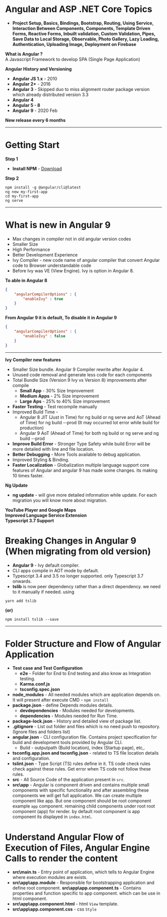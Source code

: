 # Angular and ASP .NET Core Topics
* **Project Setup, Basics, Bindings, Bootstrap, Routing, Using Service, Interaction Between Components, Components, Template Driven Forms, Reactive Forms, Inbuilt validation, Custom Validation, Pipes, Save Data to Local Storage, Observable, Photo Gallery, Lazy Loading, Authentication, Uploading Image, Deployment on Firebase**

**What is Angular ?** <br />
A Javascript Framework to develop SPA (Single Page Application)

**Angular History and Versioning**
- **Angular JS 1.x** - 2010
- **Angular 2+** - 2016
- **Angular 3** - Skipped duo to miss alignment router package version which already distributed version 3.3
- **Angular 4** 
- **Angular 5 - 8**
- **Angular 9** - 2020 Feb

**New release every 6 months**

* * *

# Getting Start
**Step 1**
- **Install NPM** - [Download](https://nodejs.org/en/)

**Step 2**
```command
npm install -g @angular/cli@latest
ng new my-first-app
cd my-first-app
ng serve
```

* * *
# What is new in Angular 9
- Max changes in compiler not in old angular version codes
- Smaller Size
- High Performance
- Better Development Experience
- Ivy Compiler - new code name of angular compiler that convert Angular code to Browser understandable code
- Before Ivy was VE (View Engine). Ivy is option in Angular 8. 

**To able in Angular 8**
```json
{
    "angularCompilerOptions" : {
        "enableIvy" : true
    }
}
```

**From Angular 9 it is default, To disable it in Angular 9**
```json
{
    "angularCompilerOptions" : {
        "enableIvy" : false
    }
}
```
* * *

**Ivy Compiler new features**
* Smaller Size bundle. Angular 9 Compiler rewrite after Angular 4.
* Unused code removal and generate less code for each components
* Total Bundle Size (Version 9 Ivy vs Version 8) improvements after compile
    * **Small App** - 30% Size Improvement
    * **Medium Apps** - 2% Size improvement
    * **Large Aps** - 25% to 40% Size improvement 
* **Faster Testing** - Test recompile manually
* Improved Build Time - 
    * Angular 8 JIT (Just in Time) for ng build or ng serve and AoT (Ahead of Time) for ng build --prod (It may occurred lot error while build for production)
    * Angular 9 AoT (Ahead of Time) for both ng build or ng serve and ng build --prod 
* **Improve Build Error** - Stronger Type Safety while build Error will be more detailed with line and file location.
* **Better Debugging** - More Tools available to debug application. 
* Improved Styling & Binding.
* **Faster Localization** - Globalization multiple language support core features of Angular and angular 9 has made some changes. its making 10 times faster.

**Ng Update**
* **ng update** - will give more detailed information while update. For each migration you will know more about migration.

**YouTube Player and Google Maps** <br />
**Improved Language Service Extension** <br />
**Typescript 3.7 Support** <br />


# Breaking Changes in Angular 9 (When migrating from old version)
- **Angular 9** - Ivy default compiler.
- CLI apps compile in AOT mode by default.
- Typescript 3.4 and 3.5 no longer supported. only Typescript 3.7 onwards.
- **tslib** is now peer dependency rather than a direct dependency. we need to it manually if needed. using
```command
yarn add tslib
```
**(or)**
```command
npm install tslib --save
```

* * *

# Folder Structure and Flow of Angular Application
* **Test case and Test Configuration**
    * **e2e** - Folder for End to End testing and also know as Integration testing.
    * **Karma.conf.js**
    * **tsconfig.spec.json**
* **node_modules** - All needed modules which are application depends on. It will present after execute CMD - `npm install`
* **package.json** - define Depends modules details.
    * **devdependencies** - Modules needed for developments.
    * **dependencies** - Modules needed for Run Time.
* **package-lock.json** - History and detailed view of package list.
* **.gitignore** - List out folder and files which is no need push to repository. (Ignore files and folders list)
* **angular.json** - CLI configuration file. Contains project specification for build and development tools provided by Angular CLI.
    * Build - outputpath (Build location), index (Startup page), etc,. 
* **tsconfig.app.json and tsconfig.json** - related to TS file location details and configuration. 
* **tslint.json** - Type Script (TS) rules define in it. TS code check rules check against these rules. Get error when TS code not follow these rules.
* **src** - All Source Code of the application present in `src`.  
* **src\app** - Angular is component driven and contains multiple small components with specific functionality and after assembling these components we will get full application. We can create multiple component like app. But one component should be root component example `app` component. remaining child components under root root component (app) for render. by default root component is app component its displayed in `index.html`.

# Understand Angular Flow of Execution of Files, Angular Engine Calls to render the content
* **src\main.ts** - Entry point of application, which tells to Angular Engine where execution modules are exists.
* **src\app\app.module** - Responsible for bootstrapping application and define root component.
**src\app\app.component.ts** - Contains properties and function specific to app component. which can be use in html component.
* **src\app\app.component.html** - html `View` template.
* **src\app\app.component.css** - css `Style` 




